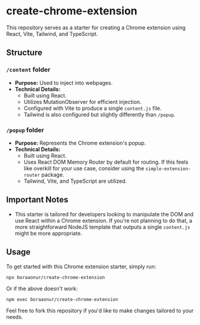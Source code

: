 # create-chrome-extension

This repository serves as a starter for creating a Chrome extension using React, Vite, Tailwind, and TypeScript.

## Structure

### `/content` folder
- **Purpose:** Used to inject into webpages.
- **Technical Details:** 
  - Built using React.
  - Utilizes MutationObserver for efficient injection.
  - Configured with Vite to produce a single `content.js` file.
  - Tailwind is also configured but slightly differently than `/popup`.

### `/popup` folder
- **Purpose:** Represents the Chrome extension's popup.
- **Technical Details:**
  - Built using React.
  - Uses React DOM Memory Router by default for routing. If this feels like overkill for your use case, consider using the `simple-extension-router` package.
  - Tailwind, Vite, and TypeScript are utilized.

## Important Notes

- This starter is tailored for developers looking to manipulate the DOM and use React within a Chrome extension. If you're not planning to do that, a more straightforward NodeJS template that outputs a single `content.js` might be more appropriate.
  
## Usage

To get started with this Chrome extension starter, simply run:

```
npx boraaonur/create-chrome-extension
```
Or if the above doesn't work:
```
npm exec boraaonur/create-chrome-extension
```

Feel free to fork this repository if you'd like to make changes tailored to your needs.